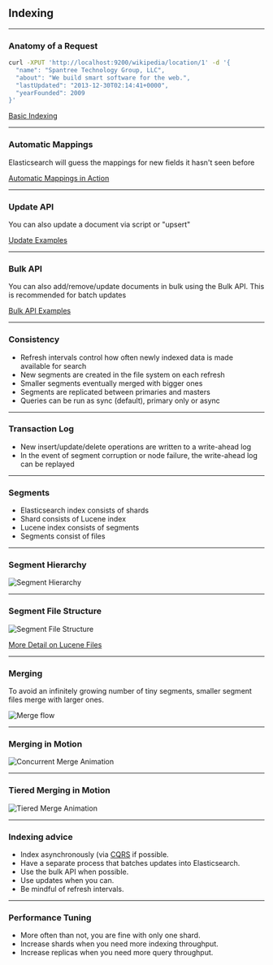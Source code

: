 ## Indexing

---

### Anatomy of a Request

```bash
curl -XPUT 'http://localhost:9200/wikipedia/location/1' -d '{
  "name": "Spantree Technology Group, LLC",
  "about": "We build smart software for the web.",
  "lastUpdated": "2013-12-30T02:14:41+0000",
  "yearFounded": 2009
}'
```

[Basic Indexing](sense://indexing.sense)

---

### Automatic Mappings

Elasticsearch will guess the mappings for new fields it hasn't seen before

[Automatic Mappings in Action](sense://indexing.sense#L15)

---

### Update API

You can also update a document via script or "upsert"

[Update Examples](sense://indexing.sense#L31)

---

### Bulk API

You can also add/remove/update documents in bulk using the Bulk API. This is recommended for batch updates

[Bulk API Examples](sense://indexing.sense#L66)

---

### Consistency

* Refresh intervals control how often newly indexed data is made available for search
* New segments are created in the file system on each refresh
* Smaller segments eventually merged with bigger ones
* Segments are replicated between primaries and masters
* Queries can be run as sync (default), primary only or async

---

### Transaction Log

* New insert/update/delete operations are written to a write-ahead log
* In the event of segment corruption or node failure, the write-ahead log can be replayed

---

### Segments

* Elasticsearch index consists of shards
* Shard consists of Lucene index
* Lucene index consists of segments
* Segments consist of files

---

### Segment Hierarchy

![Segment Hierarchy](images/diagrams/segment-hierarchy.jpeg#diagram)

---

### Segment File Structure

![Segment File Structure](images/diagrams/segment-file.png#diagram)

[More Detail on Lucene Files](https://lucene.apache.org/core/3_0_3/fileformats.html#tis)

---

### Merging

To avoid an infinitely growing number of tiny segments, smaller segment files merge with larger ones.

![Merge flow](images/diagrams/merge-flow.png#plain)

---

### Merging in Motion

![Concurrent Merge Animation](images/animations/lucene-merge-concurrent.gif#diagram)

---

### Tiered Merging in Motion

![Tiered Merge Animation](images/animations/lucene-merge-tiered.gif#diagram)

---

### Indexing advice

* Index asynchronously (via [CQRS](https://martinfowler.com/bliki/CQRS.html) if possible.
* Have a separate process that batches updates into Elasticsearch.
* Use the bulk API when possible.
* Use updates when you can.
* Be mindful of refresh intervals.

---

### Performance Tuning

* More often than not, you are fine with only one shard.
* Increase shards when you need more indexing throughput.
* Increase replicas when you need more query throughput.
